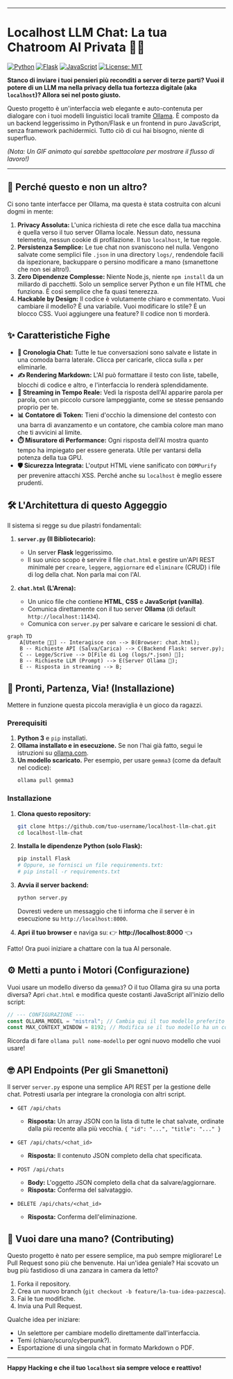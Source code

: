 
---

# Localhost LLM Chat: La tua Chatroom AI Privata 🧠💬

[![Python](https://img.shields.io/badge/Python-3.x-blue.svg)](https://www.python.org/) [![Flask](https://img.shields.io/badge/Flask-2.x-black.svg)](https://flask.palletsprojects.com/) [![JavaScript](https://img.shields.io/badge/JavaScript-ES6-yellow.svg)](https://developer.mozilla.org/it/docs/Web/JavaScript) [![License: MIT](https://img.shields.io/badge/License-MIT-green.svg)](https://opensource.org/licenses/MIT)

**Stanco di inviare i tuoi pensieri più reconditi a server di terze parti? Vuoi il potere di un LLM ma nella privacy della tua fortezza digitale (aka `localhost`)? Allora sei nel posto giusto.**

Questo progetto è un'interfaccia web elegante e auto-contenuta per dialogare con i tuoi modelli linguistici locali tramite [Ollama](https://ollama.com/). È composto da un backend leggerissimo in Python/Flask e un frontend in puro JavaScript, senza framework pachidermici. Tutto ciò di cui hai bisogno, niente di superfluo.

 
*(Nota: Un GIF animato qui sarebbe spettacolare per mostrare il flusso di lavoro!)*

---

## 🤔 Perché questo e non un altro?

Ci sono tante interfacce per Ollama, ma questa è stata costruita con alcuni dogmi in mente:

1.  **Privacy Assoluta:** L'unica richiesta di rete che esce dalla tua macchina è quella verso il tuo server Ollama locale. Nessun dato, nessuna telemetria, nessun cookie di profilazione. Il tuo `localhost`, le tue regole.
2.  **Persistenza Semplice:** Le tue chat non svaniscono nel nulla. Vengono salvate come semplici file `.json` in una directory `logs/`, rendendole facili da ispezionare, backuppare o persino modificare a mano (smanettone che non sei altro!).
3.  **Zero Dipendenze Complesse:** Niente Node.js, niente `npm install` da un miliardo di pacchetti. Solo un semplice server Python e un file HTML che funziona. È così semplice che fa quasi tenerezza.
4.  **Hackable by Design:** Il codice è volutamente chiaro e commentato. Vuoi cambiare il modello? È una variabile. Vuoi modificare lo stile? È un blocco CSS. Vuoi aggiungere una feature? Il codice non ti morderà.

## ✨ Caratteristiche Fighe

*   **💾 Cronologia Chat:** Tutte le tue conversazioni sono salvate e listate in una comoda barra laterale. Clicca per caricarle, clicca sulla `x` per eliminarle.
*   **✍️ Rendering Markdown:** L'AI può formattare il testo con liste, tabelle, blocchi di codice e altro, e l'interfaccia lo renderà splendidamente.
*   **💨 Streaming in Tempo Reale:** Vedi la risposta dell'AI apparire parola per parola, con un piccolo cursore lampeggiante, come se stesse pensando proprio per te.
*   **📊 Contatore di Token:** Tieni d'occhio la dimensione del contesto con una barra di avanzamento e un contatore, che cambia colore man mano che ti avvicini al limite.
*   **⏱️ Misuratore di Performance:** Ogni risposta dell'AI mostra quanto tempo ha impiegato per essere generata. Utile per vantarsi della potenza della tua GPU.
*   **🛡️ Sicurezza Integrata:** L'output HTML viene sanificato con `DOMPurify` per prevenire attacchi XSS. Perché anche su `localhost` è meglio essere prudenti.

## 🛠️ L'Architettura di questo Aggeggio

Il sistema si regge su due pilastri fondamentali:

1.  **`server.py` (Il Bibliotecario):**
    *   Un server **Flask** leggerissimo.
    *   Il suo unico scopo è servire il file `chat.html` e gestire un'API REST minimale per `creare`, `leggere`, `aggiornare` ed `eliminare` (CRUD) i file di log della chat. Non parla mai con l'AI.

2.  **`chat.html` (L'Arena):**
    *   Un unico file che contiene **HTML**, **CSS** e **JavaScript (vanilla)**.
    *   Comunica direttamente con il tuo server **Ollama** (di default `http://localhost:11434`).
    *   Comunica con `server.py` per salvare e caricare le sessioni di chat.

```mermaid
graph TD
    A[Utente 👨‍💻] -- Interagisce con --> B(Browser: chat.html);
    B -- Richieste API (Salva/Carica) --> C(Backend Flask: server.py);
    C -- Legge/Scrive --> D[File di Log (logs/*.json) 📝];
    B -- Richieste LLM (Prompt) --> E(Server Ollama 🧠);
    E -- Risposta in streaming --> B;
```

## 🚀 Pronti, Partenza, Via! (Installazione)

Mettere in funzione questa piccola meraviglia è un gioco da ragazzi.

### Prerequisiti

1.  **Python 3** e `pip` installati.
2.  **Ollama installato e in esecuzione.** Se non l'hai già fatto, segui le istruzioni su [ollama.com](https://ollama.com/).
3.  **Un modello scaricato.** Per esempio, per usare `gemma3` (come da default nel codice):
    ```bash
    ollama pull gemma3
    ```

### Installazione

1.  **Clona questo repository:**
    ```bash
    git clone https://github.com/tuo-username/localhost-llm-chat.git
    cd localhost-llm-chat
    ```

2.  **Installa le dipendenze Python (solo Flask):**
    ```bash
    pip install Flask
    # Oppure, se fornisci un file requirements.txt:
    # pip install -r requirements.txt
    ```

3.  **Avvia il server backend:**
    ```bash
    python server.py
    ```
    Dovresti vedere un messaggio che ti informa che il server è in esecuzione su `http://localhost:8000`.

4.  **Apri il tuo browser** e naviga su:
    👉 **http://localhost:8000** 👈

Fatto! Ora puoi iniziare a chattare con la tua AI personale.

## ⚙️ Metti a punto i Motori (Configurazione)

Vuoi usare un modello diverso da `gemma3`? O il tuo Ollama gira su una porta diversa? Apri `chat.html` e modifica queste costanti JavaScript all'inizio dello script:

```javascript
// --- CONFIGURAZIONE ---
const OLLAMA_MODEL = "mistral"; // Cambia qui il tuo modello preferito
const MAX_CONTEXT_WINDOW = 8192; // Modifica se il tuo modello ha un contesto diverso
```

Ricorda di fare `ollama pull nome-modello` per ogni nuovo modello che vuoi usare!

## 🤓 API Endpoints (Per gli Smanettoni)

Il server `server.py` espone una semplice API REST per la gestione delle chat. Potresti usarla per integrare la cronologia con altri script.

*   `GET /api/chats`
    *   **Risposta:** Un array JSON con la lista di tutte le chat salvate, ordinate dalla più recente alla più vecchia. `{ "id": "...", "title": "..." }`

*   `GET /api/chats/<chat_id>`
    *   **Risposta:** Il contenuto JSON completo della chat specificata.

*   `POST /api/chats`
    *   **Body:** L'oggetto JSON completo della chat da salvare/aggiornare.
    *   **Risposta:** Conferma del salvataggio.

*   `DELETE /api/chats/<chat_id>`
    *   **Risposta:** Conferma dell'eliminazione.

## 🤝 Vuoi dare una mano? (Contributing)

Questo progetto è nato per essere semplice, ma può sempre migliorare! Le Pull Request sono più che benvenute. Hai un'idea geniale? Hai scovato un bug più fastidioso di una zanzara in camera da letto?

1.  Forka il repository.
2.  Crea un nuovo branch (`git checkout -b feature/la-tua-idea-pazzesca`).
3.  Fai le tue modifiche.
4.  Invia una Pull Request.

Qualche idea per iniziare:
*   Un selettore per cambiare modello direttamente dall'interfaccia.
*   Temi (chiaro/scuro/cyberpunk?).
*   Esportazione di una singola chat in formato Markdown o PDF.

---

**Happy Hacking e che il tuo `localhost` sia sempre veloce e reattivo!**